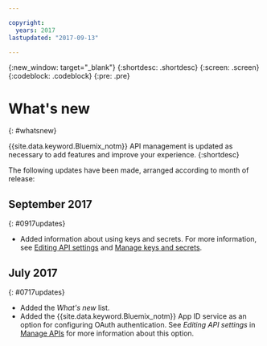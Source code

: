 ```yaml
---

copyright:
  years: 2017
lastupdated: "2017-09-13"

---
```



{:new_window: target="_blank"}
{:shortdesc: .shortdesc}
{:screen: .screen}
{:codeblock: .codeblock}
{:pre: .pre}

# What's new
{: #whatsnew}

{{site.data.keyword.Bluemix_notm}} API management is updated as necessary to add features and improve your experience.
{:shortdesc}

The following updates have been made, arranged according to month of release:

## September 2017
{: #0917updates}

* Added information about using keys and secrets. For more information, see [Editing API settings](manage_apis.html#settings_apis) and [Manage keys and secrets](keys_secrets.html). 

## July 2017
{: #0717updates}

* Added the *What's new* list.
* Added the {{site.data.keyword.Bluemix_notm}} App ID service as an option for configuring OAuth authentication. See *Editing API settings* in [Manage APIs](manage_apis.html) for more information about this option.